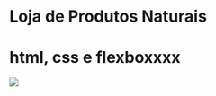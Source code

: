 # Loja de Produtos Naturais

# html, css e flexboxxxx
<img src="https://raw.githubusercontent.com/dieegobs/loja-de-produtos-naturais/refs/heads/main/images/Site.png"/>


